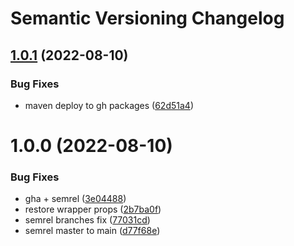 # Semantic Versioning Changelog

## [1.0.1](https://github.com/Dudu876/java-semantic-release/compare/v1.0.0...v1.0.1) (2022-08-10)


### Bug Fixes

* maven deploy to gh packages ([62d51a4](https://github.com/Dudu876/java-semantic-release/commit/62d51a40c593311f980e9397f4d29b3572172c82))

# 1.0.0 (2022-08-10)


### Bug Fixes

* gha + semrel ([3e04488](https://github.com/Dudu876/java-semantic-release/commit/3e04488a733d0427f5269991713a67cc0576d15b))
* restore wrapper props ([2b7ba0f](https://github.com/Dudu876/java-semantic-release/commit/2b7ba0f7a75c97969af1e85155b858b9ce8c9304))
* semrel branches fix ([77031cd](https://github.com/Dudu876/java-semantic-release/commit/77031cdfcdc981cd297ec85a971aadd770fe6b10))
* semrel master to main ([d77f68e](https://github.com/Dudu876/java-semantic-release/commit/d77f68e489b289267dd8fcf8d571982a68ad2104))
